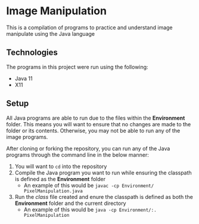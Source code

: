 # Image Manipulation
This is a compilation of programs to practice and understand image manipulate using the Java language

## Technologies
The programs in this project were run using the following:
* Java 11
* X11

## Setup
All Java programs are able to run due to the files within the **Environment** folder. This means you will want to ensure that no changes are made to the folder or its contents. Otherwise, you may not be able to run any of the image programs.

After cloning or forking the repository, you can run any of the Java programs through the command line in the below manner:
1. You will want to `cd` into the repository
2. Compile the Java program you want to run while ensuring the classpath is defined as the **Environment** folder
   - An example of this would be `javac -cp Environment/ PixelManipulation.java`
3. Run the *class* file created and enure the classpath is defined as both the **Environment** folder and the current directory
   - An example of this would be `java -cp Environment/:. PixelManipulation`
